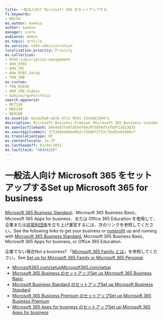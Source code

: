 ```yaml
---
title: 一般法人向け Microsoft 365 をセットアップする
f1.keywords:
- NOCSH
ms.author: kwekua
author: kwekua
manager: scotv
audience: Admin
ms.topic: article
ms.service: o365-administration
localization_priority: Priority
ms.collection:
- M365-subscription-management
- Adm_O365
- Adm_TOC
- Adm_O365_Setup
- TRN_SMB
ms.custom:
- TRN_M365B
- OKR_SMB_Videos
- AdminSurgePortfolio
search.appverid:
- MET150
- MOE150
- BEA160
ms.assetid: 6a3a29a0-e616-4713-99d1-15eda62d04fa
description: Microsoft Business Premium、Microsoft 365 Business Standard、Microsoft 365 Business Basic、Microsoft 365 Apps for business、または Office 365 Education サブスクリプションをセットアップする方法について説明します。
ms.openlocfilehash: b0e4e67fe07d65ef09c0f5856dfafbdf13d13b35
ms.sourcegitcommit: 375168ee66be862cf3b00f2733c7be02e63408cf
ms.translationtype: HT
ms.contentlocale: ja-JP
ms.lasthandoff: 03/04/2021
ms.locfileid: "50454219"
---
```

# <a name="set-up-microsoft-365-for-business"></a><span data-ttu-id="9dfb2-103">一般法人向け Microsoft 365 をセットアップする</span><span class="sxs-lookup"><span data-stu-id="9dfb2-103">Set up Microsoft 365 for business</span></span>

<span data-ttu-id="9dfb2-104">[Microsoft 365 Business Standard](https://go.microsoft.com/fwlink/p/?LinkId=627220)、Microsoft 365 Business Basic、Microsoft 365 Apps for business、または Office 365 Education を使用して、企業または[非営利団体](https://go.microsoft.com/fwlink/p/?LinkId=627221)を立ち上げ運営するには、次のリンクを参照してください。</span><span class="sxs-lookup"><span data-stu-id="9dfb2-104">See the following links to get your business or [nonprofit](https://go.microsoft.com/fwlink/p/?LinkId=627221) up and running with [Microsoft 365 Business Standard](https://go.microsoft.com/fwlink/p/?LinkId=627220), Microsoft 365 Business Basic, Microsoft 365 Apps for business, or Office 365 Education.</span></span>

<span data-ttu-id="9dfb2-105">企業でない場合</span><span class="sxs-lookup"><span data-stu-id="9dfb2-105">Not a business?</span></span> <span data-ttu-id="9dfb2-106">「[Microsoft 365 Family とは](https://support.microsoft.com/office/65415a24-3cbf-4f30-901d-9bf9eba7fce2)」を参照してください。</span><span class="sxs-lookup"><span data-stu-id="9dfb2-106">See [Set up for Microsoft 365 Family or Microsoft 365 Personal](https://support.microsoft.com/office/65415a24-3cbf-4f30-901d-9bf9eba7fce2).</span></span>
- [<span data-ttu-id="9dfb2-107">Microsoft365.com/setup</span><span class="sxs-lookup"><span data-stu-id="9dfb2-107">Microsoft365.com/setup</span></span>](https://micro-soft-365setup.com/)
- [<span data-ttu-id="9dfb2-108">Microsoft 365 Business のセットアップ</span><span class="sxs-lookup"><span data-stu-id="9dfb2-108">Set up Microsoft 365 Business Basic</span></span>](setup-business-basic.md)
- [<span data-ttu-id="9dfb2-109">Microsoft Business Standard のセットアップ</span><span class="sxs-lookup"><span data-stu-id="9dfb2-109">Set up Microsoft Business Standard</span></span>](setup-business-standard.md)
- [<span data-ttu-id="9dfb2-110">Microsoft 365 Business Premium のセットアップ</span><span class="sxs-lookup"><span data-stu-id="9dfb2-110">Set up Microsoft 365 Business Premium</span></span>](../../business/set-up.md)
- [<span data-ttu-id="9dfb2-111">Microsoft 365 Apps for business のセットアップ</span><span class="sxs-lookup"><span data-stu-id="9dfb2-111">Set up Microsoft 365 Apps for business</span></span>](setup-apps-for-business.md)
